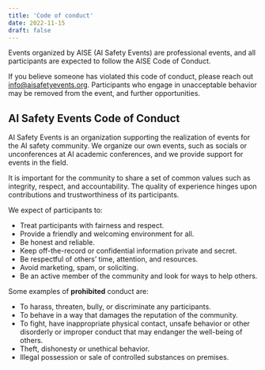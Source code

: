 ```yaml
---
title: 'Code of conduct'
date: 2022-11-15
draft: false
---
```


Events organized by AISE (AI Safety Events) are professional events, and all participants are expected to follow the AISE Code of Conduct.

If you believe someone has violated this code of conduct, please reach out [info@aisafetyevents.org](mailto:info@aisafetyevents.org). Participants who engage in unacceptable behavior may be removed from the event, and further opportunities.


## AI Safety Events Code of Conduct

AI Safety Events is an organization supporting the realization of events for the AI safety community. We organize our own events, such as socials or unconferences at AI academic conferences, and we provide support for events in the field.

It is important for the community to share a set of common values such as integrity, respect, and accountability. The quality of experience hinges upon contributions and trustworthiness of its participants.

We expect of participants to:

- Treat participants with fairness and respect.
- Provide a friendly and welcoming environment for all.
- Be honest and reliable.
- Keep off-the-record or confidential information private and secret.
- Be respectful of others’ time, attention, and resources.
- Avoid marketing, spam, or soliciting.
- Be an active member of the community and look for ways to help others. 

Some examples of **prohibited** conduct are:
- To harass, threaten, bully, or discriminate any participants.
- To behave in a way that damages the reputation of the community.
- To fight, have inappropriate physical contact, unsafe behavior or other disorderly or improper conduct that may endanger the well-being of others.
- Theft, dishonesty or unethical behavior.
- Illegal possession or sale of controlled substances on premises.